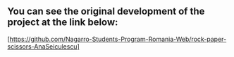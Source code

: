 ## You can see the original development of the project at the link below:

[https://github.com/Nagarro-Students-Program-Romania-Web/rock-paper-scissors-AnaSeiculescu]
